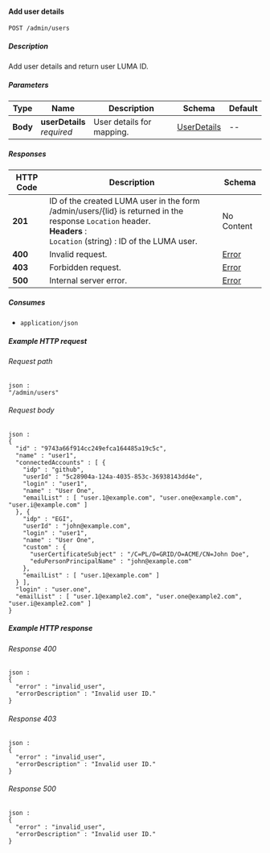 
<a name="post_user_details"></a>
#### Add user details
```
POST /admin/users
```


##### Description
Add user details and return user LUMA ID.


##### Parameters

|Type|Name|Description|Schema|Default|
|---|---|---|---|---|
|**Body**|**userDetails**  <br>*required*|User details for mapping.|[UserDetails](../definitions/UserDetails.md#userdetails)|--|


##### Responses

|HTTP Code|Description|Schema|
|---|---|---|
|**201**|ID of the created LUMA user in the form /admin/users/{lid} is returned in the response `Location` header.  <br>**Headers** :   <br>`Location` (string) : ID of the LUMA user.|No Content|
|**400**|Invalid request.|[Error](../definitions/Error.md#error)|
|**403**|Forbidden request.|[Error](../definitions/Error.md#error)|
|**500**|Internal server error.|[Error](../definitions/Error.md#error)|


##### Consumes

* `application/json`


##### Example HTTP request

###### Request path
```
json :
"/admin/users"
```


###### Request body
```
json :
{
  "id" : "9743a66f914cc249efca164485a19c5c",
  "name" : "user1",
  "connectedAccounts" : [ {
    "idp" : "github",
    "userId" : "5c28904a-124a-4035-853c-36938143dd4e",
    "login" : "user1",
    "name" : "User One",
    "emailList" : [ "user.1@example.com", "user.one@example.com", "user.i@example.com" ]
  }, {
    "idp" : "EGI",
    "userId" : "john@example.com",
    "login" : "user1",
    "name" : "User One",
    "custom" : {
      "userCertificateSubject" : "/C=PL/O=GRID/O=ACME/CN=John Doe",
      "eduPersonPrincipalName" : "john@example.com"
    },
    "emailList" : [ "user.1@example.com" ]
  } ],
  "login" : "user.one",
  "emailList" : [ "user.1@example2.com", "user.one@example2.com", "user.i@example2.com" ]
}
```


##### Example HTTP response

###### Response 400
```
json :
{
  "error" : "invalid_user",
  "errorDescription" : "Invalid user ID."
}
```


###### Response 403
```
json :
{
  "error" : "invalid_user",
  "errorDescription" : "Invalid user ID."
}
```


###### Response 500
```
json :
{
  "error" : "invalid_user",
  "errorDescription" : "Invalid user ID."
}
```



